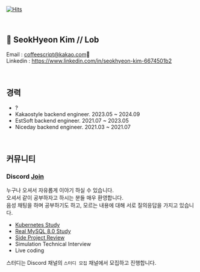 [![Hits](https://hits.seeyoufarm.com/api/count/incr/badge.svg?url=https%3A%2F%2Fgithub.com%2FLob-dev%2Fhit-counter&count_bg=%2379C83D&title_bg=%23555555&icon=spring.svg&icon_color=%2353F531&title=Hello%21&edge_flat=false)](https://hits.seeyoufarm.com)

<br/>

## 👻 SeokHyeon Kim // Lob 

Email : coffeescript@kakao.com💬 <br/>
Linkedin : https://www.linkedin.com/in/seokhyeon-kim-6674501b2 <br/>

<br/>

## 경력 
- ?
- Kakaostyle backend engineer. 2023.05 ~ 2024.09
- EstSoft backend engineer. 2021.07 ~ 2023.05
- Niceday backend engineer. 2021.03 ~ 2021.07

<br/>

## 커뮤니티 
### Discord [Join](https://discord.gg/7qNA6tG)<br/>
누구나 오셔서 자유롭게 이야기 하실 수 있습니다. <br/>
오셔서 같이 공부하자고 하시는 분들 매우 환영합니다. <br/>
음성 채팅을 하며 공부하기도 하고, 모르는 내용에 대해 서로 질의응답을 가지고 있습니다. <br/>

* [Kubernetes Study](https://docs.google.com/document/d/1AHvW8u5psKfAk7yyKRuMKowOMWjz64d12vSxBzFcAOs/edit)
* [Real MySQL 8.0 Study](https://docs.google.com/document/d/1wV__EgYUYXwHFUCcX8JN11d75k4RgA_Zj4_C8Hbk4DQ/edit#)
* [Side Project Review](https://github.com/orgs/E-TF/repositories)
* Simulation Technical Interview
* Live coding

스터디는 Discord 채널의 `스터디 모집` 채널에서 모집하고 진행합니다. <br/>
